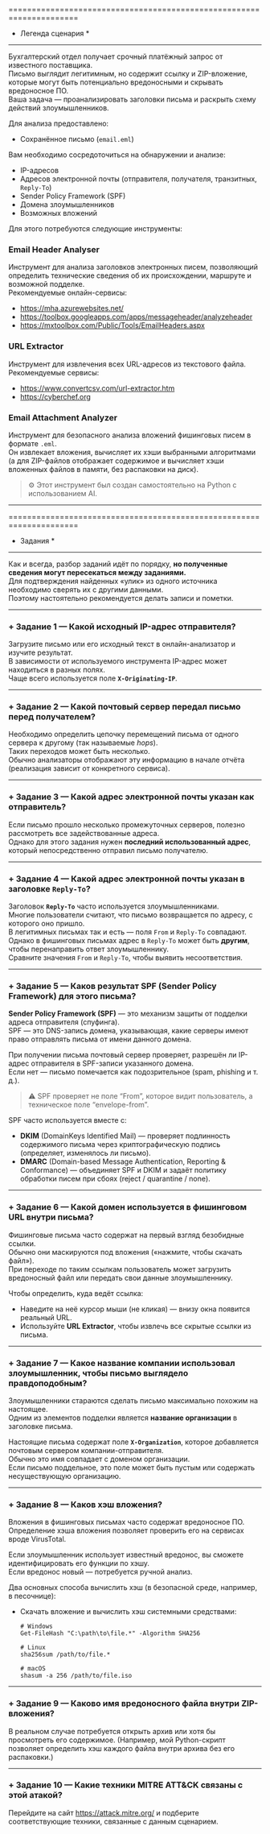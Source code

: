 =====================================================================
* Легенда сценария *
********************

Бухгалтерский отдел получает срочный платёжный запрос от известного поставщика.  
Письмо выглядит легитимным, но содержит ссылку и ZIP-вложение, которые могут быть потенциально вредоносными и скрывать вредоносное ПО.  
Ваша задача — проанализировать заголовки письма и раскрыть схему действий злоумышленников.

Для анализа предоставлено:

- Сохранённое письмо (`email.eml`)

Вам необходимо сосредоточиться на обнаружении и анализе:

- IP-адресов  
- Адресов электронной почты (отправителя, получателя, транзитных, `Reply-To`)  
- Sender Policy Framework (SPF)  
- Домена злоумышленников  
- Возможных вложений  

Для этого потребуются следующие инструменты:

### Email Header Analyser
Инструмент для анализа заголовков электронных писем, позволяющий определить технические сведения об их происхождении, маршруте и возможной подделке.  
Рекомендуемые онлайн-сервисы:

- <https://mha.azurewebsites.net/>  
- <https://toolbox.googleapps.com/apps/messageheader/analyzeheader>  
- <https://mxtoolbox.com/Public/Tools/EmailHeaders.aspx>

### URL Extractor
Инструмент для извлечения всех URL-адресов из текстового файла.  
Рекомендуемые сервисы:

- <https://www.convertcsv.com/url-extractor.htm>  
- <https://cyberchef.org>

### Email Attachment Analyzer
Инструмент для безопасного анализа вложений фишинговых писем в формате `.eml`.  
Он извлекает вложения, вычисляет их хэши выбранными алгоритмами (а для ZIP-файлов отображает содержимое и вычисляет хэши вложенных файлов в памяти, без распаковки на диск).  
> ⚙️ Этот инструмент был создан самостоятельно на Python с использованием AI.

---

=====================================================================
* Задания *
***********

Как и всегда, разбор заданий идёт по порядку, **но полученные сведения могут пересекаться между заданиями.**  
Для подтверждения найденных «улик» из одного источника необходимо сверять их с другими данными.  
Поэтому настоятельно рекомендуется делать записи и пометки.

---

### + Задание 1 — Какой исходный IP-адрес отправителя?

Загрузите письмо или его исходный текст в онлайн-анализатор и изучите результат.  
В зависимости от используемого инструмента IP-адрес может находиться в разных полях.  
Чаще всего используется поле **`X-Originating-IP`**.

---

### + Задание 2 — Какой почтовый сервер передал письмо перед получателем?

Необходимо определить цепочку перемещений письма от одного сервера к другому (так называемые *hops*).  
Таких переходов может быть несколько.  
Обычно анализаторы отображают эту информацию в начале отчёта (реализация зависит от конкретного сервиса).

---

### + Задание 3 — Какой адрес электронной почты указан как отправитель?

Если письмо прошло несколько промежуточных серверов, полезно рассмотреть все задействованные адреса.  
Однако для этого задания нужен **последний использованный адрес**, который непосредственно отправил письмо получателю.

---

### + Задание 4 — Какой адрес электронной почты указан в заголовке `Reply-To`?

Заголовок **`Reply-To`** часто используется злоумышленниками.  
Многие пользователи считают, что письмо возвращается по адресу, с которого оно пришло.  
В легитимных письмах так и есть — поля `From` и `Reply-To` совпадают.  
Однако в фишинговых письмах адрес в `Reply-To` может быть **другим**, чтобы перенаправить ответ злоумышленнику.  
Сравните значения `From` и `Reply-To`, чтобы выявить несоответствия.

---

### + Задание 5 — Каков результат SPF (Sender Policy Framework) для этого письма?

**Sender Policy Framework (SPF)** — это механизм защиты от подделки адреса отправителя (спуфинга).  
SPF — это DNS-запись домена, указывающая, какие серверы имеют право отправлять письма от имени данного домена.  

При получении письма почтовый сервер проверяет, разрешён ли IP-адрес отправителя в SPF-записи указанного домена.  
Если нет — письмо помечается как подозрительное (spam, phishing и т. д.).

> ⚠️ SPF проверяет не поле “From”, которое видит пользователь, а техническое поле “envelope-from”.

SPF часто используется вместе с:

- **DKIM** (DomainKeys Identified Mail) — проверяет подлинность содержимого письма через криптографическую подпись (определяет, изменялось ли письмо).  
- **DMARC** (Domain-based Message Authentication, Reporting & Conformance) — объединяет SPF и DKIM и задаёт политику обработки писем при сбоях (reject / quarantine / none).

---

### + Задание 6 — Какой домен используется в фишинговом URL внутри письма?

Фишинговые письма часто содержат на первый взгляд безобидные ссылки.  
Обычно они маскируются под вложения («нажмите, чтобы скачать файл»).  
При переходе по таким ссылкам пользователь может загрузить вредоносный файл или передать свои данные злоумышленнику.

Чтобы определить, куда ведёт ссылка:

- Наведите на неё курсор мыши (не кликая) — внизу окна появится реальный URL.  
- Используйте **URL Extractor**, чтобы извлечь все скрытые ссылки из письма.

---

### + Задание 7 — Какое название компании использовал злоумышленник, чтобы письмо выглядело правдоподобным?

Злоумышленники стараются сделать письмо максимально похожим на настоящее.  
Одним из элементов подделки является **название организации** в заголовке письма.  

Настоящие письма содержат поле **`X-Organization`**, которое добавляется почтовым сервером компании-отправителя.  
Обычно это имя совпадает с доменом организации.  
Если письмо поддельное, это поле может быть пустым или содержать несуществующую организацию.

---

### + Задание 8 — Каков хэш вложения?

Вложения в фишинговых письмах часто содержат вредоносное ПО.  
Определение хэша вложения позволяет проверить его на сервисах вроде VirusTotal.  

Если злоумышленник использует известный вредонос, вы сможете идентифицировать его функции по хэшу.  
Если вредонос новый — потребуется ручной анализ.  

Два основных способа вычислить хэш (в безопасной среде, например, в песочнице):

- Скачать вложение и вычислить хэш системными средствами:

  ```
  # Windows
  Get-FileHash "C:\path\to\file.*" -Algorithm SHA256

  # Linux
  sha256sum /path/to/file.*

  # macOS
  shasum -a 256 /path/to/file.iso

---

### + Задание 9 — Каково имя вредоносного файла внутри ZIP-вложения?

В реальном случае потребуется открыть архив или хотя бы просмотреть его содержимое.
(Например, мой Python-скрипт позволяет определить хэш каждого файла внутри архива без его распаковки.)

---

### + Задание 10 — Какие техники MITRE ATT&CK связаны с этой атакой?

Перейдите на сайт <https://attack.mitre.org/> и подберите соответствующие техники, связанные с данным сценарием.

